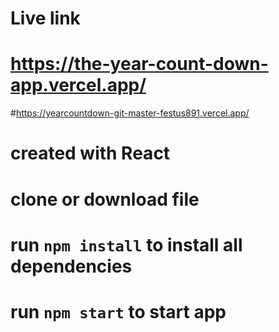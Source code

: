 # Live link
# https://the-year-count-down-app.vercel.app/

#https://yearcountdown-git-master-festus891.vercel.app/

# created with React 
# clone or download file
# run `npm install` to install all dependencies
# run `npm start` to start app 
